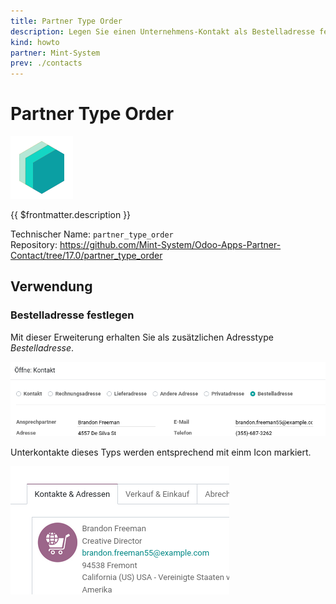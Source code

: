 ```yaml
---
title: Partner Type Order
description: Legen Sie einen Unternehmens-Kontakt als Bestelladresse fest.
kind: howto
partner: Mint-System
prev: ./contacts
---
```

# Partner Type Order
![icon_oms_box](attachments/icons_odoo_mint_system.png)

{{ $frontmatter.description }}

Technischer Name: `partner_type_order`\
Repository: <https://github.com/Mint-System/Odoo-Apps-Partner-Contact/tree/17.0/partner_type_order>

## Verwendung

### Bestelladresse festlegen

Mit dieser Erweiterung erhalten Sie als zusätzlichen Adresstype *Bestelladresse*.

![](attachments/Partner%20Type%20Order.png)

Unterkontakte dieses Typs werden entsprechend mit einm Icon markiert.

![](attachments/Partner%20Type%20Order%20Icon.png)
